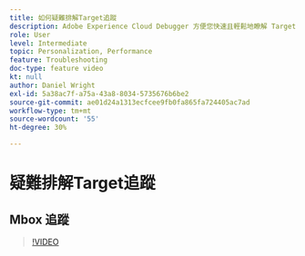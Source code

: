 ```yaml
---
title: 如何疑難排解Target追蹤
description: Adobe Experience Cloud Debugger 方便您快速且輕鬆地瞭解 Target 實作。瞭解如何在Experience Cloud中驗證，並使用功能強大的Target追蹤工具來檢查您的活動和對象資格以及訪客設定檔。
role: User
level: Intermediate
topic: Personalization, Performance
feature: Troubleshooting
doc-type: feature video
kt: null
author: Daniel Wright
exl-id: 5a38ac7f-a75a-43a8-8034-5735676b6be2
source-git-commit: ae01d24a1313ecfcee9fb0fa865fa724405ac7ad
workflow-type: tm+mt
source-wordcount: '55'
ht-degree: 30%

---
```


# 疑難排解Target追蹤

## Mbox 追蹤

>[!VIDEO](https://video.tv.adobe.com/v/23113/?quality=12)
